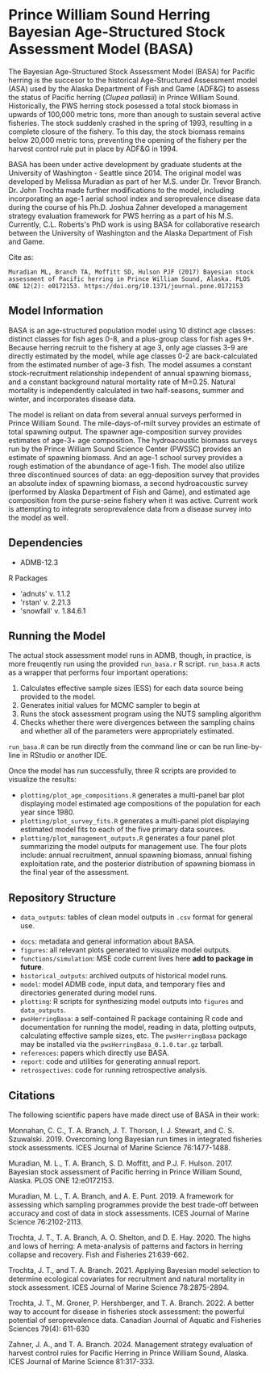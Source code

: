 
# Prince William Sound Herring Bayesian Age-Structured Stock Assessment Model (BASA)

The Bayesian Age-Structured Stock Assessment Model (BASA) for Pacific herring is the succesor to the historical Age-Structured Assessment model (ASA) used by the Alaska Department of Fish and Game (ADF&G) to assess the status of Pacific herring (_Clupea pallasii_) in Prince William Sound. Historically, the PWS herring stock posessed a total stock biomass in upwards of 100,000 metric tons, more than anough to sustain several active fisheries. The stock suddenly crashed in the spring of 1993, resulting in a complete closure of the fishery. To this day, the stock biomass remains below 20,000 metric tons, preventing the opening of the fishery per the harvest control rule put in place by ADF&G in 1994.

BASA has been under active development by graduate students at the University of Washington - Seattle since 2014. The original model was developed by Melissa Muradian as part of her M.S. under Dr. Trevor Branch. Dr. John Trochta made further modifications to the model, including incorporating an age-1 aerial school index and seroprevalence disease data during the course of his Ph.D. Joshua Zahner developed a management strategy evaluation framework for PWS herring as a part of his M.S. Currently, C.L. Roberts's PhD work is using BASA for collaborative research between the University of Washington and the Alaska Department of Fish and Game.

Cite as:

`Muradian ML, Branch TA, Moffitt SD, Hulson PJF (2017) Bayesian stock assessment of Pacific herring in Prince William Sound, Alaska. PLOS ONE 12(2): e0172153. https://doi.org/10.1371/journal.pone.0172153`

## Model Information
BASA is an age-structured population model using 10 distinct age classes: distinct classes for fish ages 0-8, and a plus-group class for fish ages 9+. Because herring recruit to the fishery at age 3, only age classes 3-9 are directly estimated by the model, while age classes 0-2 are back-calculated from the estimated number of age-3 fish. The model assumes a constant stock-recruitment relationship independent of annual spawning biomass, and a constant background natural mortality rate of M=0.25. Natural mortality is independently calculated in two half-seasons, summer and winter, and incorporates disease data. 

The model is reliant on data from several annual surveys performed in Prince William Sound. The mile-days-of-milt survey provides an estimate of total spawning output. The spawner age-composition survey provides estimates of age-3+ age composition. The hydroacoustic biomass surveys run by the Prince William Sound Science Center (PWSSC) provides an estimate of spawning biomass. And an age-1 school survey provides a rough estimation of the abundance of age-1 fish. The model also utilize three discontinued sources of data: an egg-deposition survey that provides an absolute index of spawning biomass, a second hydroacoustic survey (performed by Alaska Department of Fish and Game), and estimated age composition from the purse-seine fishery when it was active. Current work is attempting to integrate seroprevalence data from a disease survey into the model as well. 

## Dependencies

* ADMB-12.3

R Packages
* 'adnuts'   v. 1.1.2
* 'rstan'    v. 2.21.3
* 'snowfall' v. 1.84.6.1

## Running the Model
The actual stock assessment model runs in ADMB, though, in practice, is more freuqently run using the provided `run_basa.r` R script. `run_basa.R` acts as a wrapper that performs four important operations:

1. Calculates effective sample sizes (ESS) for each data source being provided to the model.
2. Generates initial values for MCMC sampler to begin at
3. Runs the stock assessment program using the NUTS sampling algorithm
4. Checks whether there were divergences between the sampling chains and whether all of the parameters were appropriately estimated.

`run_basa.R` can be run directly from the command line or can be run line-by-line in RStudio or another IDE. 

Once the model has run successfully, three R scripts are provided to visualize the results:
* `plotting/plot_age_compositions.R` generates a multi-panel bar plot displaying model estimated age compositions of the population for each year since 1980.
* `plotting/plot_survey_fits.R` generates a multi-panel plot displaying estimated model fits to each of the five primary data sources.
* `plotting/plot_management_outputs.R` generates a four panel plot summarizing the model outputs for management use. The four plots include: annual recruitment, annual spawning biomass, annual fishing exploitation rate, and the posterior distribution of spawning biomass in the final year of the assessment. 


## Repository Structure
* `data_outputs`: tables of clean model outputs in `.csv` format for general use.
<!-- * `deprecated`: stores antiquated code not currently in use. -->
* `docs`: metadata and general information about BASA.
* `figures`: all relevant plots generated to visualize model outputs.
* `functions/simulation`: MSE code current lives here **add to package in future**.
* `historical_outputs`: archived outputs of historical model runs.
* `model`: model ADMB code, input data, and temporary files and directories generated during model runs. 
* `plotting`: R scripts for synthesizing model outputs into `figures` and `data_outputs`.
* `pwsHerringBasa`: a self-contained R package containing R code and documentation for running the model, reading in data, plotting outputs, calculating effective sample sizes, etc. The `pwsHerringBasa` package may be installed via the `pwsHerringBasa_0.1.0.tar.gz` tarball.
* `references`: papers which directly use BASA.
* `report`: code and utilities for generating annual report.
* `retrospectives`: code for running retrospective analysis.

## Citations

The following scientific papers have made direct use of BASA in their work:

Monnahan, C. C., T. A. Branch, J. T. Thorson, I. J. Stewart, and C. S. Szuwalski. 2019. Overcoming long Bayesian run times in integrated fisheries stock assessments. ICES Journal of Marine Science 76:1477-1488.

Muradian, M. L., T. A. Branch, S. D. Moffitt, and P.J. F. Hulson. 2017. Bayesian stock assessment of Pacific herring in Prince William Sound, Alaska. PLOS ONE 12:e0172153.

Muradian, M. L., T. A. Branch, and A. E. Punt. 2019. A framework for assessing which sampling programmes provide the best trade-off between accuracy and cost of data in stock assessments. ICES Journal of Marine Science 76:2102-2113.

Trochta, J. T., T. A. Branch, A. O. Shelton, and D. E. Hay. 2020. The highs and lows of herring: A meta-analysis of patterns and factors in herring collapse and recovery. Fish and Fisheries 21:639-662.

Trochta, J. T., and T. A. Branch. 2021. Applying Bayesian model selection to determine ecological covariates for recruitment and natural mortality in stock assessment. ICES Journal of Marine Science 78:2875-2894.

Trochta, J. T., M. Groner, P. Hershberger, and T. A. Branch. 2022. A better way to account for disease in fisheries stock assessment: the powerful potential of seroprevalence data. Canadian Journal of Aquatic and Fisheries Sciences 79(4): 611-630

Zahner, J. A., and T. A. Branch. 2024. Management strategy evaluation of harvest control rules for Pacific Herring in Prince William Sound, Alaska. ICES Journal of Marine Science 81:317-333.

